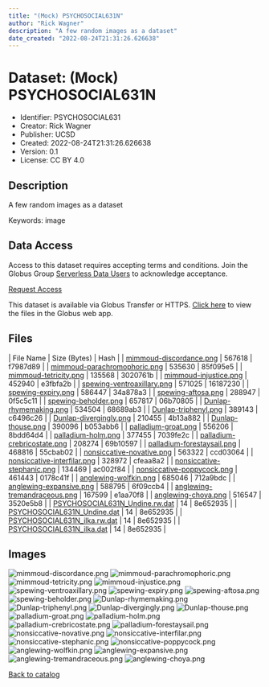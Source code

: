 ```yaml
---
title: "(Mock) PSYCHOSOCIAL631N"
author: "Rick Wagner"
description: "A few random images as a dataset"
date_created: "2022-08-24T21:31:26.626638"
---
```

# Dataset: (Mock) PSYCHOSOCIAL631N
- Identifier: PSYCHOSOCIAL631
- Creator: Rick Wagner
- Publisher: UCSD
- Created: 2022-08-24T21:31:26.626638
- Version: 0.1
- License: CC BY 4.0


## Description
A few random images as a dataset

Keywords: image


## Data Access
Access to this dataset requires accepting terms and conditions. Join the Globus Group [Serverless Data Users](https://app.globus.org/groups/260da91f-3496-11ed-b941-972795fc9504) to acknowledge acceptance.

[Request Access](https://app.globus.org/groups/260da91f-3496-11ed-b941-972795fc9504/join)

This dataset is available via Globus Transfer or HTTPS.
[Click here](https://app.globus.org/file-manager?origin_id=6528bad5-bc02-497d-8a4f-a38547d0e72a&origin_path=/serverless/allusers/PSYCHOSOCIAL631/) to view the files in the Globus web app.


## Files

| File Name | Size (Bytes) | Hash |
| [mimmoud-discordance.png](https://g-079c7d.ca528.03c0.data.globus.org/allusers/PSYCHOSOCIAL631/mimmoud-discordance.png) | 567618 | f7987d89 |
| [mimmoud-parachromophoric.png](https://g-079c7d.ca528.03c0.data.globus.org/allusers/PSYCHOSOCIAL631/mimmoud-parachromophoric.png) | 535630 | 85f095e5 |
| [mimmoud-tetricity.png](https://g-079c7d.ca528.03c0.data.globus.org/allusers/PSYCHOSOCIAL631/mimmoud-tetricity.png) | 135568 | 3020761b |
| [mimmoud-injustice.png](https://g-079c7d.ca528.03c0.data.globus.org/allusers/PSYCHOSOCIAL631/mimmoud-injustice.png) | 452940 | e3fbfa2b |
| [spewing-ventroaxillary.png](https://g-079c7d.ca528.03c0.data.globus.org/allusers/PSYCHOSOCIAL631/spewing-ventroaxillary.png) | 571025 | 16187230 |
| [spewing-expiry.png](https://g-079c7d.ca528.03c0.data.globus.org/allusers/PSYCHOSOCIAL631/spewing-expiry.png) | 586447 | 34a878a3 |
| [spewing-aftosa.png](https://g-079c7d.ca528.03c0.data.globus.org/allusers/PSYCHOSOCIAL631/spewing-aftosa.png) | 288947 | 0f5c5c11 |
| [spewing-beholder.png](https://g-079c7d.ca528.03c0.data.globus.org/allusers/PSYCHOSOCIAL631/spewing-beholder.png) | 657817 | 06b70805 |
| [Dunlap-rhymemaking.png](https://g-079c7d.ca528.03c0.data.globus.org/allusers/PSYCHOSOCIAL631/Dunlap-rhymemaking.png) | 534504 | 68689ab3 |
| [Dunlap-triphenyl.png](https://g-079c7d.ca528.03c0.data.globus.org/allusers/PSYCHOSOCIAL631/Dunlap-triphenyl.png) | 389143 | c6496c26 |
| [Dunlap-divergingly.png](https://g-079c7d.ca528.03c0.data.globus.org/allusers/PSYCHOSOCIAL631/Dunlap-divergingly.png) | 210455 | 4b13a882 |
| [Dunlap-thouse.png](https://g-079c7d.ca528.03c0.data.globus.org/allusers/PSYCHOSOCIAL631/Dunlap-thouse.png) | 390096 | b053abb6 |
| [palladium-groat.png](https://g-079c7d.ca528.03c0.data.globus.org/allusers/PSYCHOSOCIAL631/palladium-groat.png) | 556206 | 8bdd64d4 |
| [palladium-holm.png](https://g-079c7d.ca528.03c0.data.globus.org/allusers/PSYCHOSOCIAL631/palladium-holm.png) | 377455 | 7039fe2c |
| [palladium-crebricostate.png](https://g-079c7d.ca528.03c0.data.globus.org/allusers/PSYCHOSOCIAL631/palladium-crebricostate.png) | 208274 | 69b10597 |
| [palladium-forestaysail.png](https://g-079c7d.ca528.03c0.data.globus.org/allusers/PSYCHOSOCIAL631/palladium-forestaysail.png) | 468816 | 55cbab02 |
| [nonsiccative-novative.png](https://g-079c7d.ca528.03c0.data.globus.org/allusers/PSYCHOSOCIAL631/nonsiccative-novative.png) | 563322 | ccd03064 |
| [nonsiccative-interfilar.png](https://g-079c7d.ca528.03c0.data.globus.org/allusers/PSYCHOSOCIAL631/nonsiccative-interfilar.png) | 328972 | cfeaa8a2 |
| [nonsiccative-stephanic.png](https://g-079c7d.ca528.03c0.data.globus.org/allusers/PSYCHOSOCIAL631/nonsiccative-stephanic.png) | 134469 | ac002f84 |
| [nonsiccative-poppycock.png](https://g-079c7d.ca528.03c0.data.globus.org/allusers/PSYCHOSOCIAL631/nonsiccative-poppycock.png) | 461443 | 0178c41f |
| [anglewing-wolfkin.png](https://g-079c7d.ca528.03c0.data.globus.org/allusers/PSYCHOSOCIAL631/anglewing-wolfkin.png) | 685046 | 712a9bdc |
| [anglewing-expansive.png](https://g-079c7d.ca528.03c0.data.globus.org/allusers/PSYCHOSOCIAL631/anglewing-expansive.png) | 588795 | 6f09ccb4 |
| [anglewing-tremandraceous.png](https://g-079c7d.ca528.03c0.data.globus.org/allusers/PSYCHOSOCIAL631/anglewing-tremandraceous.png) | 167599 | e1aa70f8 |
| [anglewing-choya.png](https://g-079c7d.ca528.03c0.data.globus.org/allusers/PSYCHOSOCIAL631/anglewing-choya.png) | 516547 | 3520e5b8 |
| [PSYCHOSOCIAL631N_Undine.rw.dat](https://g-079c7d.ca528.03c0.data.globus.org/allusers/PSYCHOSOCIAL631/PSYCHOSOCIAL631N_Undine.rw.dat) | 14 | 8e652935 |
| [PSYCHOSOCIAL631N_Undine.dat](https://g-079c7d.ca528.03c0.data.globus.org/allusers/PSYCHOSOCIAL631/PSYCHOSOCIAL631N_Undine.dat) | 14 | 8e652935 |
| [PSYCHOSOCIAL631N_ilka.rw.dat](https://g-079c7d.ca528.03c0.data.globus.org/allusers/PSYCHOSOCIAL631/PSYCHOSOCIAL631N_ilka.rw.dat) | 14 | 8e652935 |
| [PSYCHOSOCIAL631N_ilka.dat](https://g-079c7d.ca528.03c0.data.globus.org/allusers/PSYCHOSOCIAL631/PSYCHOSOCIAL631N_ilka.dat) | 14 | 8e652935 |


## Images
![mimmoud-discordance.png](https://g-079c7d.ca528.03c0.data.globus.org/allusers/PSYCHOSOCIAL631/mimmoud-discordance.png) ![mimmoud-parachromophoric.png](https://g-b0978f.0ed28.75bc.data.globus.org/serverless/allusers/PSYCHOSOCIAL631/mimmoud-parachromophoric.png) ![mimmoud-tetricity.png](https://g-b0978f.0ed28.75bc.data.globus.org/serverless/allusers/PSYCHOSOCIAL631/mimmoud-tetricity.png) ![mimmoud-injustice.png](https://g-b0978f.0ed28.75bc.data.globus.org/serverless/allusers/PSYCHOSOCIAL631/mimmoud-injustice.png) ![spewing-ventroaxillary.png](https://g-b0978f.0ed28.75bc.data.globus.org/serverless/allusers/PSYCHOSOCIAL631/spewing-ventroaxillary.png) ![spewing-expiry.png](https://g-b0978f.0ed28.75bc.data.globus.org/serverless/allusers/PSYCHOSOCIAL631/spewing-expiry.png) ![spewing-aftosa.png](https://g-b0978f.0ed28.75bc.data.globus.org/serverless/allusers/PSYCHOSOCIAL631/spewing-aftosa.png) ![spewing-beholder.png](https://g-b0978f.0ed28.75bc.data.globus.org/serverless/allusers/PSYCHOSOCIAL631/spewing-beholder.png) ![Dunlap-rhymemaking.png](https://g-b0978f.0ed28.75bc.data.globus.org/serverless/allusers/PSYCHOSOCIAL631/Dunlap-rhymemaking.png) ![Dunlap-triphenyl.png](https://g-b0978f.0ed28.75bc.data.globus.org/serverless/allusers/PSYCHOSOCIAL631/Dunlap-triphenyl.png) ![Dunlap-divergingly.png](https://g-b0978f.0ed28.75bc.data.globus.org/serverless/allusers/PSYCHOSOCIAL631/Dunlap-divergingly.png) ![Dunlap-thouse.png](https://g-b0978f.0ed28.75bc.data.globus.org/serverless/allusers/PSYCHOSOCIAL631/Dunlap-thouse.png) ![palladium-groat.png](https://g-b0978f.0ed28.75bc.data.globus.org/serverless/allusers/PSYCHOSOCIAL631/palladium-groat.png) ![palladium-holm.png](https://g-b0978f.0ed28.75bc.data.globus.org/serverless/allusers/PSYCHOSOCIAL631/palladium-holm.png) ![palladium-crebricostate.png](https://g-b0978f.0ed28.75bc.data.globus.org/serverless/allusers/PSYCHOSOCIAL631/palladium-crebricostate.png) ![palladium-forestaysail.png](https://g-b0978f.0ed28.75bc.data.globus.org/serverless/allusers/PSYCHOSOCIAL631/palladium-forestaysail.png) ![nonsiccative-novative.png](https://g-b0978f.0ed28.75bc.data.globus.org/serverless/allusers/PSYCHOSOCIAL631/nonsiccative-novative.png) ![nonsiccative-interfilar.png](https://g-b0978f.0ed28.75bc.data.globus.org/serverless/allusers/PSYCHOSOCIAL631/nonsiccative-interfilar.png) ![nonsiccative-stephanic.png](https://g-b0978f.0ed28.75bc.data.globus.org/serverless/allusers/PSYCHOSOCIAL631/nonsiccative-stephanic.png) ![nonsiccative-poppycock.png](https://g-b0978f.0ed28.75bc.data.globus.org/serverless/allusers/PSYCHOSOCIAL631/nonsiccative-poppycock.png) ![anglewing-wolfkin.png](https://g-b0978f.0ed28.75bc.data.globus.org/serverless/allusers/PSYCHOSOCIAL631/anglewing-wolfkin.png) ![anglewing-expansive.png](https://g-b0978f.0ed28.75bc.data.globus.org/serverless/allusers/PSYCHOSOCIAL631/anglewing-expansive.png) ![anglewing-tremandraceous.png](https://g-b0978f.0ed28.75bc.data.globus.org/serverless/allusers/PSYCHOSOCIAL631/anglewing-tremandraceous.png) ![anglewing-choya.png](https://g-b0978f.0ed28.75bc.data.globus.org/serverless/allusers/PSYCHOSOCIAL631/anglewing-choya.png) 

[Back to catalog](./)


